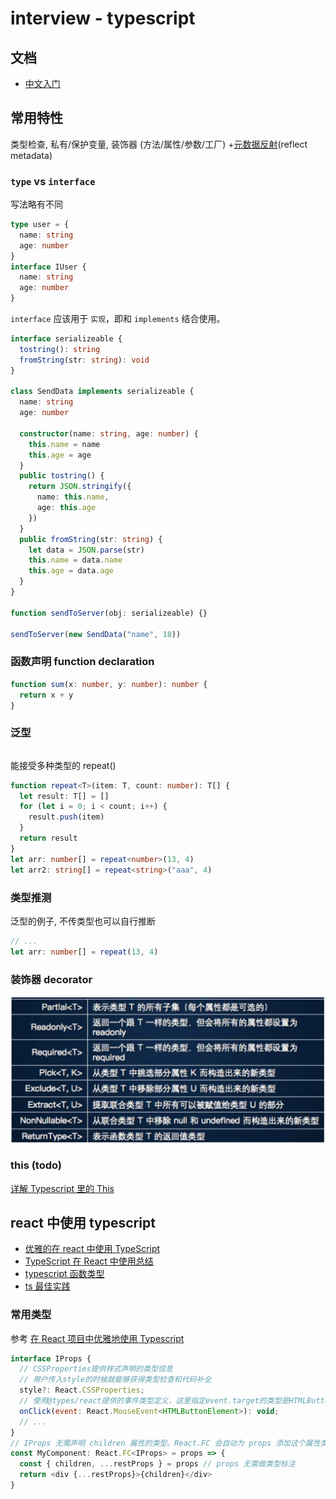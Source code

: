 # interview - typescript

## 文档

- [中文入门](https://ts.xcatliu.com/)

## 常用特性

类型检查, 私有/保护变量, 装饰器 (方法/属性/参数/工厂) +[元数据反射](https://zhuanlan.zhihu.com/p/42220487)(reflect metadata)

### `type` vs `interface`

写法略有不同

```ts
type user = {
  name: string
  age: number
}
interface IUser {
  name: string
  age: number
}
```

`interface` 应该用于 `实现`，即和 `implements` 结合使用。

```ts
interface serializeable {
  tostring(): string
  fromString(str: string): void
}

class SendData implements serializeable {
  name: string
  age: number

  constructor(name: string, age: number) {
    this.name = name
    this.age = age
  }
  public tostring() {
    return JSON.stringify({
      name: this.name,
      age: this.age
    })
  }
  public fromString(str: string) {
    let data = JSON.parse(str)
    this.name = data.name
    this.age = data.age
  }
}

function sendToServer(obj: serializeable) {}

sendToServer(new SendData("name", 18))
```

### 函数声明 function declaration

```ts
function sum(x: number, y: number): number {
  return x + y
}
```

### 泛型

```ts
```

能接受多种类型的 repeat()

```ts
function repeat<T>(item: T, count: number): T[] {
  let result: T[] = []
  for (let i = 0; i < count; i++) {
    result.push(item)
  }
  return result
}
let arr: number[] = repeat<number>(13, 4)
let arr2: string[] = repeat<string>("aaa", 4)
```

### 类型推测

泛型的例子, 不传类型也可以自行推断

```ts
// ...
let arr: number[] = repeat(13, 4)
```

### 装饰器 decorator

![util functions](../../assets/img/interview-typescript-utils.png)

### this (todo)

[详解 Typescript 里的 This](https://zhuanlan.zhihu.com/p/104565681)

## react 中使用 typescript

- [优雅的在 react 中使用 TypeScript](https://juejin.im/post/5bed5f03e51d453c9515e69b)
- [TypeScript 在 React 中使用总结](https://juejin.im/post/5bab4d59f265da0aec22629b)
- [typescript 函数类型](https://juejin.im/post/5d10e242f265da1b6b1ce24b)
- [ts 最佳实践](https://juejin.im/post/5e095ddb6fb9a016391d5d58)

### 常用类型

参考 [在 React 项目中优雅地使用 Typescript](https://segmentfault.com/a/1190000020536678)

```js
interface IProps {
  // CSSProperties提供样式声明的类型信息
  // 用户传入style的时候就能够获得类型检查和代码补全
  style?: React.CSSProperties;
  // 使用@types/react提供的事件类型定义，这里指定event.target的类型是HTMLButtonElement
  onClick(event: React.MouseEvent<HTMLButtonElement>): void;
  // ...
}
// IProps 无需声明 children 属性的类型。React.FC 会自动为 props 添加这个属性类型。
const MyComponent: React.FC<IProps> = props => {
  const { children, ...restProps } = props // props 无需做类型标注
  return <div {...restProps}>{children}</div>
}
```
